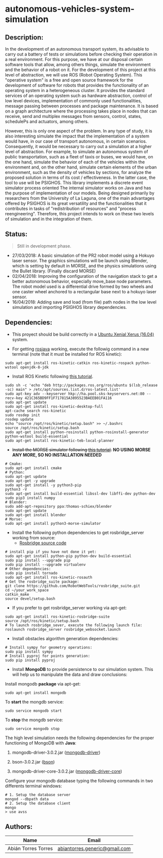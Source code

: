 # autonomous-vehicles-system-simulation

## Description:

In the development of an autonomous transport system, its advisable to carry out a battery of tests or simulations before checking their operation in a real environment. For this purpose, we have at our disposal certain software tools that allow, among others things, simulate the environment and the behavior of a robot on it. For the development of this project at this level of abstraction, we will use ROS (Robot Operating System). This "operative system" is a free and open source framework for the development of software for robots that provides the functionality of an operating system in a heterogeneous cluster. It provides the standard services of an operating system such as hardware abstraction, control of low level devices, implementation of commonly used functionalities, message passing between processes and package maintenance. It is based on a graph architecture where the processing takes place in nodes that can receive, send and multiplex messages from sensors, control, states, schedulePs and actuators, among others.

However, this is only one aspect of the problem. In any type of study, it is also interesting simulate the impact that the implementation of a system would have, in our case of transport autonomous, in certain scenarios. Consequently, it would be necessary to carry out a simulation at a higher level of abstraction. For example, to simulate an autonomous system of public transportation, such as a fleet of taxis or buses, we would have, on the one hand, simulate the behavior of each of the vehicles within the environment and, on the other hand, simulate certain elements of the urban environment, such as the density of vehicles by sections, for analyze the proposed solution in terms of its cost / effectiveness. In the latter case, the tool to use will be PSIGHOS. This library implements a discrete event simulator process oriented The internal simulator works on Java and has the purpose of implementation of our models. Being designed primarily by researchers from the
University of La Laguna, one of the main advantages offered by PSIGHOS is its great versatility and the functionalities that it contributes in tasks of "redistribution of resources" and "process reengineering". Therefore, this project intends to work on these two levels of simulation and in the integration of them.

## Status:

> Still in development phase.

* 27/03/2018: A basic simulation of the PR2 robot model using a Hokuyo laser sensor. The graphics simulations will be launch using Blender, which is setting by default in MORSE, and the physics simulations using the Bullet library. (Finally discard MORSE)
* 02/04/2018: Improving the configuration of the navigation stack to get a better autonomous behavior, especially move_base node parameters. The robot model used is a differential drive formed by two wheels and one caster wheel anchored to a rectangular base next to a hokuyo laser sensor.
* 16/04/2018: Adding save and load (from file) path nodes in the low level simulation and importing PSIGHOS library dependencies.

## Dependencies:

* This proyect should be build correctly in a [Ubuntu Xenial Xerus (16.04)](http://releases.ubuntu.com/16.04/) system.

* For getting [rosjava](http://wiki.ros.org/rosjava) working, execute the followig command in a new terminal (note that it must be installed for ROS kinetic):

```
sudo apt-get install ros-kinetic-catkin ros-kinetic-rospack python-wstool openjdk-8-jdk
```

* Install ROS Kinetic following [this tutorial](http://wiki.ros.org/kinetic/Installation/Ubuntu).

```
sudo sh -c 'echo "deb http://packages.ros.org/ros/ubuntu $(lsb_release -sc) main" > /etc/apt/sources.list.d/ros-latest.list'
sudo apt-key adv --keyserver hkp://ha.pool.sks-keyservers.net:80 --recv-key 421C365BD9FF1F717815A3895523BAEEB01FA116
sudo apt-get update
sudo apt-get install ros-kinetic-desktop-full
apt-cache search ros-kinetic
sudo rosdep init
rosdep update
echo "source /opt/ros/kinetic/setup.bash" >> ~/.bashrc
source /opt/ros/kinetic/setup.bash
sudo apt-get install python-rosinstall python-rosinstall-generator python-wstool build-essential
sudo apt-get install ros-kinetic-teb-local-planner
```

* ~~Install the MORSE simulator following [this tutorial](https://www.openrobots.org/morse/doc/stable/user/installation.html).~~ **NO USING MORSE ANY MORE, SO NO INSTALLATION NEEDED**

```
# Cmake:
sudo apt-get install cmake
# Python:
sudo apt-get update
sudo apt-get -y upgrade
sudo apt-get install -y python3-pip
python3 -V
sudo apt-get install build-essential libssl-dev libffi-dev python-dev
sudo pip3 install numpy
# Blender:
sudo add-apt-repository ppa:thomas-schiex/blender
sudo apt-get update
sudo apt-get install blender
# Morse:
sudo apt-get install python3-morse-simulator
```

* Install the following python dependencies to get rosbridge_server working from source:
	* [Rosbridge source code](https://github.com/RobotWebTools/rosbridge_suite)

```
# install pip if you have not done it yet:
sudo apt-get install python-pip python-dev build-essential 
sudo pip install --upgrade pip 
sudo pip install --upgrade virtualenv 
# Other dependencies:
sudo pip install tornado
sudo apt-get install ros-kinetic-rosauth
# Get the rosbridge_suite package:
git clone https://github.com/RobotWebTools/rosbridge_suite.git
cd ~/your_work_space
catkin_make
source devel/setup.bash
```

* If you prefer to get rosbridge_server working via apt-get:

```
sudo apt-get install ros-kinetic-rosbridge-suite
source /opt/ros/kinetic/setup.bash
# To launch rosbridge_sever, execute the following launch file:
roslaunch rosbridge_server rosbridge_websocket.launch
```

* Install obstacles algorithm generation dependencies:

```
# Install sympy for geometry operations:
sudo pip install sympy
# Install pyproj for points generation:
sudo pip install pyproj
```

* Install **MongoDB** to provide persistence to our simulation system. This will help us to manipulate the data and draw conclusions:

Install mongodb **package** via apt-get:

```
sudo apt-get install mongodb
```

To **start** the mongdb service:

```
sudo service mongodb start
```

To **stop** the mongdb service:

```
sudo service mongodb stop
```

The high level simulation needs the following dependencies for the proper functioning of MongoDB with **Java**:

1. mongodb-driver-3.0.2.jar ([mongodb-driver](https://oss.sonatype.org/content/repositories/releases/org/mongodb/mongodb-driver/3.0.2/))

2. bson-3.0.2.jar ([bson](https://oss.sonatype.org/content/repositories/releases/org/mongodb/bson/3.0.2/))

3. mongodb-driver-core-3.0.2.jar ([mongodb-driver-core](https://oss.sonatype.org/content/repositories/releases/org/mongodb/mongodb-driver-core/3.0.2/))

Configure your mongodb database typing the following commands in two differents terminal windows:
```
# 1. Setup the database server
mongod --dbpath data
# 2. Setup the database client 
mongo
> use avss
```

## Authors:

|Name | Email |
|:-----:|:-------:|
|Abián Torres Torres|abiantorres.generic@gmail.com
